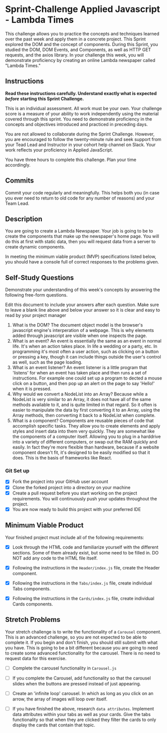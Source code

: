 # Sprint-Challenge Applied Javascript - Lambda Times

This challenge allows you to practice the concepts and techniques learned over the past week and apply them in a concrete project. This Sprint explored the DOM and the concept of components. During this Sprint, you studied the DOM, DOM Events, and Components, as well as HTTP GET requests, and the axios library. In your challenge this week, you will demonstrate proficiency by creating an online Lambda newspaper called "Lambda Times."

## Instructions

**Read these instructions carefully. Understand exactly what is expected _before_ starting this Sprint Challenge.**

This is an individual assessment. All work must be your own. Your challenge score is a measure of your ability to work independently using the material covered through this sprint. You need to demonstrate proficiency in the concepts and objectives introduced and practiced in preceding days.

You are not allowed to collaborate during the Sprint Challenge. However, you are encouraged to follow the twenty-minute rule and seek support from your Tead Lead and Instructor in your cohort help channel on Slack. Your work reflects your proficiency in Applied JavaScript.

You have three hours to complete this challenge. Plan your time accordingly.

## Commits

Commit your code regularly and meaningfully. This helps both you (in case you ever need to return to old code for any number of reasons) and your Team Lead.

## Description

You are going to create a Lambda Newspaper. Your job is going to be to create the components that make up the newspaper's home page. You will do this at first with static data, then you will request data from a server to create dynamic components.

In meeting the minimum viable product (MVP) specifications listed below, you should have a console full of correct responses to the problems given.

## Self-Study Questions

Demonstrate your understanding of this week's concepts by answering the following free-form questions.

Edit this document to include your answers after each question. Make sure to leave a blank line above and below your answer so it is clear and easy to read by your project manager

1. What is the DOM?
The document object model is the browser's javascript engine's interperation of a webpage. This is why elements added through javascript are visible when one inspects the page.
2. What is an event?
An event is essentially the same as an event in normal life. It's when an action takes place. In life a wedding or a party, etc. In programming it's most often a user action, such as clicking on a button or pressing a key, though it can include things outside the user's control as well, such as the page loading.
3. What is an event listener?
An event listener is a little program that 'listens' for when an event has taken place and then runs a set of instructions. For example one could set up a program to dected a mouse click on a button, and then pop up an alert on the page to say 'Hello!' when it is pressed. 
4. Why would we convert a NodeList into an Array?
Because while a NodeList is very similar to an Array, it does not have all of the same methods available to it, and is quite limited in that regard. So it often is easier to manipulate the data by first converting it to an Array, using the Array methods, then converting it back to a NodeList when complete. 
5. What is a component?
Components are reusable pieces of code that accomplish specific tasks. They allow you to create elements and apply styles and insert data into them very quickly. They are somewhat like the components of a computer itself. Allowing you to plug in a harddrive into a variety of different computers, or swap out the RAM quickly and easily. In fact they're more flexible than hardware, because if a website component doesn't fit, it's designed to be easily modified so that it does. This is the basis of frameworks like React.

### Git Set up

* [X] Fork the project into your GitHub user account
* [X] Clone the forked project into a directory on your machine
* [X] Create a pull request before you start working on the project requirements.  You will continuously push your updates throughout the project.
* [X] You are now ready to build this project with your preferred IDE

## Minimum Viable Product

Your finished project must include all of the following requirements:

* [X] Look through the HTML code and familiarize yourself with the different sections. Some of them already exist, but some need to be filled in. DO NOT add any code to the HTML file itself.

* [X] Following the instructions in the `Header/index.js` file, create the Header component. 

* [X] Following the instructions in the `Tabs/index.js` file, create individual Tabs components.

* [X] Following the instructions in the `Cards/index.js` file, create individual Cards components.

## Stretch Problems

Your stretch challenge is to write the functionality of a `Carousel` component. This is an advanced challenge, so you are not expected to be able to complete it. If you begin and don't finish, you should still submit with what you have. This is going to be a bit different because you are going to need to create some advanced functionality for the carousel. There is no need to request data for this exercise.

* [ ] Complete the carousel functionality in `Carousel.js`

* [ ] If you complete the Carousel, add functionality so that the carousel slides when the buttons are pressed instead of just appearing.

* [ ] Create an 'infinite loop' carousel. In which as long as you click on an arrow, the array of images will loop over itself.

* [ ] If you have finished the above, research `data attributes`. Implement data attributes within your tabs as well as your cards. Give the tabs functionality so that when they are clicked they filter the cards to only display the cards that contain that topic.
